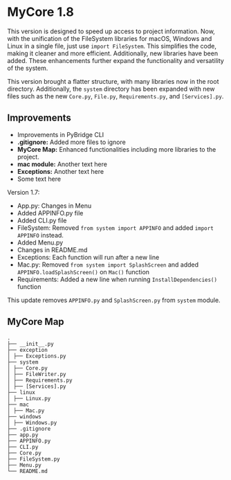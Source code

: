 # MyCore 1.8

This version is designed to speed up access to project information.
Now, with the unification of the FileSystem libraries for macOS, Windows and Linux in a single file, just use `import FileSystem`. This simplifies the code, making it cleaner and more efficient. Additionally, new libraries have been added. These enhancements further expand the functionality and versatility of the system.

This version brought a flatter structure, with many libraries now in the root directory. Additionally, the `system` directory has been expanded with new files such as the new `Core.py`, `File.py`, `Requirements.py`, and `[Services].py`.

## Improvements

- Improvements in PyBridge CLI
- **.gitignore:** Added more files to ignore
- **MyCore Map:** Enhanced functionalities including more libraries to the project.
- **mac module:** Another text here
- **Exceptions:** Another text here
- Some text here

Version 1.7:

- App.py: Changes in Menu
- Added APPINFO.py file
- Added CLI.py file
- FileSystem: Removed `from system import APPINFO` and added `import APPINFO` instead.
- Added Menu.py
- Changes in README.md
- Exceptions: Each function will run after a new line
- Mac.py: Removed `from system import SplashScreen` and added `APPINFO.loadSplashScreen()` on `Mac()` function
- Requirements: Added a new line when running `InstallDependencies()` function

This update removes `APPINFO.py` and `SplashScreen.py` from `system` module.

## MyCore Map

```
.
├── __init__.py
├── exception
│ ├── Exceptions.py
├── system
│ ├── Core.py
│ ├── FileWriter.py
│ ├── Requirements.py
│ ├── [Services].py
├── linux
│ ├── Linux.py
├── mac
│ ├── Mac.py
├── windows
│ ├── Windows.py
├── .gitignore
├── app.py
├── APPINFO.py
├── CLI.py
├── Core.py
├── FileSystem.py
├── Menu.py
└── README.md
```